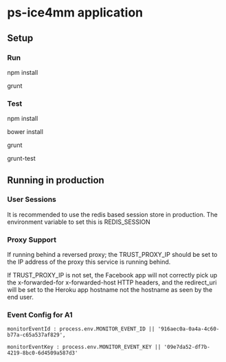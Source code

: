 # ps-ice4mm application


## Setup

### Run
npm install


grunt

### Test
npm install

bower install 

grunt

grunt-test



## Running in production

### User Sessions
It is recommended to use the redis based session store in production.
The environment variable to set this is REDIS_SESSION

### Proxy Support
If running behind a reversed proxy; the TRUST_PROXY_IP should be set to the IP address of the proxy this service is running behind. 

If TRUST_PROXY_IP is not set, the Facebook app will not correctly pick up the x-forwarded-for x-forwarded-host HTTP headers, and the redirect_uri will be set to the Heroku app hostname not the hostname as seen by the end user.


### Event Config for A1

    monitorEventId : process.env.MONITOR_EVENT_ID || '916aec0a-0a4a-4c60-b77a-c65a537af829',

    monitorEventKey : process.env.MONITOR_EVENT_KEY || '09e7da52-df7b-4219-8bc0-6d4509a587d3'